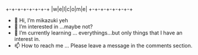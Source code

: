 
+-+-+-+-+-+-+-+
|w|e|l|c|o|m|e|
+-+-+-+-+-+-+-+




- 👋 Hi, I’m mikazuki yeh
- 👀 I’m interested in ...maybe not? 
- 🌱 I’m currently learning ... everythings...but only things that I have an interest in.
- 📫 How to reach me ... Please leave a message in the comments section. 

<!---
mikazukiyeh/mikazukiyeh is a ✨ special ✨ repository because its `README.md` (this file) appears on your GitHub profile.
You can click the Preview link to take a look at your changes.
--->
